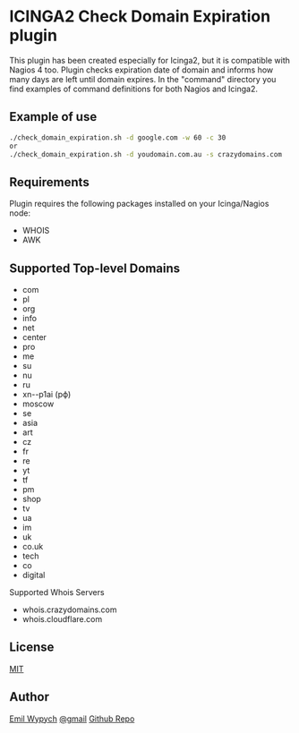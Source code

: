 ICINGA2 Check Domain Expiration plugin
======================================

This plugin has been created especially for Icinga2, but it is compatible with Nagios 4 too. Plugin checks expiration date of domain and informs how many days are left until domain expires. In the "command" directory you find examples of command definitions for both Nagios and Icinga2.

Example of use
--------------

```sh
./check_domain_expiration.sh -d google.com -w 60 -c 30
or
./check_domain_expiration.sh -d youdomain.com.au -s crazydomains.com
```

Requirements
------------

Plugin requires the following packages installed on your Icinga/Nagios node:

* WHOIS
* AWK

Supported Top-level Domains
----------------------------

* com
* pl
* org
* info
* net
* center
* pro
* me
* su
* nu
* ru
* xn--p1ai (рф)
* moscow
* se
* asia
* art
* cz
* fr
* re
* yt
* tf
* pm
* shop
* tv
* ua
* im
* uk
* co.uk
* tech
* co
* digital

Supported Whois Servers

* whois.crazydomains.com
* whois.cloudflare.com

License
-------

[MIT](https://tldrlegal.com/license/mit-license)

Author
------

[Emil Wypych](https://emilwypych.com) [@gmail](mailto:wypychemil@gmail.com)
[Github Repo](https://github.com/ewypych/icinga-domain-expiration-plugin)
